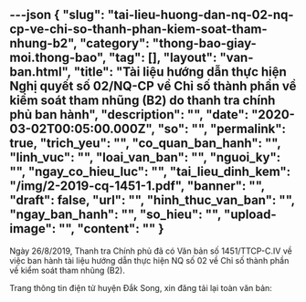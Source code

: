 ---json
{
    "slug": "tai-lieu-huong-dan-nq-02-nq-cp-ve-chi-so-thanh-phan-kiem-soat-tham-nhung-b2",
    "category": "thong-bao-giay-moi.thong-bao",
    "tag": [],
    "layout": "van-ban.html",
    "title": "Tài liệu hướng dẫn thực hiện Nghị quyết số 02/NQ-CP về Chỉ số thành phần về kiểm soát tham nhũng (B2) do thanh tra chính phủ ban hành",
    "description": "",
    "date": "2020-03-02T00:05:00.000Z",
    "so": "",
    "permalink": true,
    "trich_yeu": "",
    "co_quan_ban_hanh": "",
    "linh_vuc": "",
    "loai_van_ban": "",
    "nguoi_ky": "",
    "ngay_co_hieu_luc": "",
    "tai_lieu_dinh_kem": "/img/2-2019-cq-1451-1.pdf",
    "banner": "",
    "draft": false,
    "url": "",
    "hinh_thuc_van_ban": "",
    "ngay_ban_hanh": "",
    "so_hieu": "",
    "upload-image": "",
    "__content__": ""
}
---
<p>Ng&agrave;y&nbsp;26/8/2019, Thanh tra Ch&iacute;nh phủ đ&atilde; c&oacute; Văn bản số 1451/TTCP-C.IV về việc ban h&agrave;nh t&agrave;i liệu hướng dẫn thực hiện NQ số 02 về Chỉ số th&agrave;nh phần về kiểm so&aacute;t tham nhũng (B2).</p>

<p>Trang th&ocirc;ng tin điện tử huyện Đắk Song, xin đăng tải&nbsp;lại to&agrave;n văn bản:</p>
